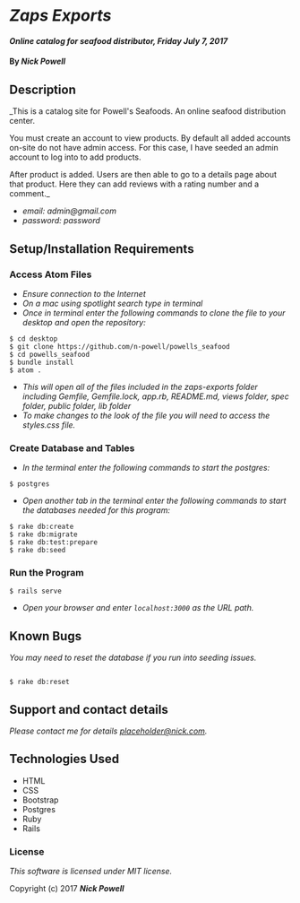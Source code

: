 # _Zaps Exports_

#### _Online catalog for seafood distributor, Friday July 7, 2017_

#### By _**Nick Powell**_

## Description

_This is a catalog site for Powell's Seafoods. An online seafood distribution center.

You must create an account to view products. By default all added accounts on-site do not have admin access. For this case, I have seeded an admin account to log into to add products.


After product is added. Users are then able to go to a details page about that product. Here they can add reviews with a rating number and a comment._
* _email: admin@gmail.com_
* _password: password_
## Setup/Installation Requirements

### Access Atom Files

* _Ensure connection to the Internet_
* _On a mac using spotlight search type in terminal_
* _Once in terminal enter the following commands to clone the file to your desktop and open the repository:_
```
$ cd desktop
$ git clone https://github.com/n-powell/powells_seafood
$ cd powells_seafood
$ bundle install
$ atom .
```
* _This will open all of the files included in the zaps-exports folder including Gemfile, Gemfile.lock, app.rb, README.md, views folder, spec folder, public folder, lib folder_
* _To make changes to the look of the file you will need to access the styles.css file._

### Create Database and Tables
* _In the terminal enter the following commands to start the postgres:_

```
$ postgres
```
* _Open another tab in the terminal enter the following commands to start the databases needed for this program:_

```
$ rake db:create
$ rake db:migrate
$ rake db:test:prepare
$ rake db:seed
```

### Run the Program

```
$ rails serve
```
* _Open your browser and enter `localhost:3000` as the URL path._

## Known Bugs

_You may need to reset the database if you run into seeding issues._

```

$ rake db:reset
```


## Support and contact details

_Please contact me for details placeholder@nick.com._

## Technologies Used

* HTML
* CSS
* Bootstrap
* Postgres
* Ruby
* Rails

### License

*This software is licensed under MIT license.*

Copyright (c) 2017 **_Nick Powell_**
